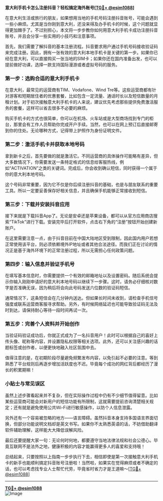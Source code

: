 **意大利手机卡怎么注册抖音？轻松搞定海外账号[[TG💪+ @esim1088](https://t.me/s/esim1088)]**

在意大利生活或旅行的朋友，如果想用当地的手机号码注册抖音账号，可能会遇到一些小麻烦。尤其是当你刚到意大利，还没来得及办手机卡的时候，这个问题就显得更加棘手了。不过别担心，本文将一步步教你如何用意大利手机卡成功注册抖音账号，并且会分享一些实用的小技巧和注意事项。

首先，我们需要了解抖音的基本注册流程。抖音要求用户通过手机号码接收验证码来完成注册。因此，拥有一张有效的意大利本地手机卡是关键的第一步。如果你已经在意大利，可以直接购买一张当地的SIM卡；如果你还在国内准备出发，也可以提前做好功课，选择一款支持国际漫游或者虚拟号码的服务。

### 第一步：选购合适的意大利手机卡

在意大利，最常见的运营商有TIM、Vodafone、Wind Tre等。这些运营商都有针对游客和短期居住者的优惠套餐，比如包含一定流量、通话时长以及短信数量的月租计划。对于初次接触意大利手机卡的人来说，建议优先考虑那些提供免费激活服务的套餐，这样可以省去很多不必要的麻烦。

购买手机卡的方式也很简单，你可以在机场、火车站或是大型商场找到专门的柜台，那里会有工作人员帮助你完成开户手续。当然，也可以在网上预订后直接邮寄到你的住处。无论哪种方式，记得带上护照作为身份证明文件。

### 第二步：激活手机卡并获取本地号码

拿到新卡之后，首先要做的就是激活它。不同运营商的具体操作可能略有差异，但大多数情况下，你需要发送一条特定格式的信息给客服热线，例如“ACTIVATION”之类的关键词。完成后，你会收到确认短信，同时获得一个属于你的意大利本地号码。

这个号码非常重要，因为它不仅是你后续注册抖音的基础，也是与朋友联系的重要工具。所以一定要妥善保存好相关信息，并且确保手机能够正常接收到短信。

### 第三步：下载并安装抖音应用

接下来就是下载抖音App了。无论是安卓还是苹果设备，都可以从官方应用商店搜索“TikTok”进行下载。安装完毕后打开软件，点击右下角的“注册”按钮开始创建新账户。

在这里需要注意一点，由于抖音目前在中国大陆地区受到限制，因此国内用户若想正常使用该平台，则必须依赖境外IP地址或者其他合法途径。而我们正在讨论的情况正是基于海外环境下的正常注册过程，所以无需担心任何政策问题。

### 第四步：输入信息并验证手机号

在填写基本信息时，你需要提供一个有效的邮箱地址以及设置密码。随后系统会提示你输入刚刚申请好的意大利本地号码以继续下一步骤。这时，请务必仔细核对数字是否准确无误，因为稍后将会向此号码发送六位数的验证码短信。

通常情况下，这条短信会在几分钟内送达。但如果长时间未收到，请检查手机信号强度或联系运营商客服寻求帮助。另外，有时候网络延迟也可能导致验证码无法及时到达，请保持耐心等待一段时间再试一次。

### 第五步：完善个人资料并开始创作

当验证码验证成功后，你就正式成为了一名抖音用户！此时可以根据自己的喜好上传头像、昵称等内容，并设置隐私权限等相关选项。此外，还可以关注感兴趣的话题标签或创作者，以便更快地融入社区氛围中去。

值得注意的是，在初期阶段尽量避免频繁发布内容，以免引起不必要的注意。等到熟悉了平台规则后再逐步增加活跃度也不迟。毕竟每个成功的网红背后都经历了漫长的积累期嘛！

### 小贴士与常见误区

虽然上述步骤看起来并不复杂，但在实际操作过程中仍有不少细节值得留意。比如某些运营商可能会对新用户的短信功能有所限制，这就需要提前咨询清楚相关规定；还有就是避免使用公共Wi-Fi进行敏感操作，以防个人信息泄露。

另外还有一个容易被忽略的地方——语言障碍。虽然抖音本身支持多国语言界面切换，但部分功能说明文档却是英文书写。如果你不太熟悉英语的话，不妨借助翻译软件辅助理解，这样能大大降低误解风险。

最后还要提醒大家一句：无论何时何地，都要遵守当地法律法规和社会公德心。毕竟互联网不是法外之地，健康积极的内容才能赢得更多人的喜爱和支持哦！

总结起来，只要按照以上指南一步步执行下去，相信即使是第一次接触意大利手机卡的新手也能顺利搞定抖音账号注册啦！当然啦，如果实在觉得麻烦或者不确定的话，也可以考虑找专业人士帮忙代劳，毕竟省时省力才是王道嘛～[[TG💪+ @esim1088](https://t.me/s/esim1088)]

---

**[TG💪+ @esim1088](https://t.me/s/esim1088)**  
![Image](https://i.postimg.cc/4NQfJmqS/Snipaste-2025-05-13-00-14-12.png)
